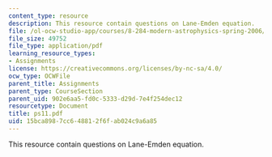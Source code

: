 ```yaml
---
content_type: resource
description: This resource contain questions on Lane-Emden equation.
file: /ol-ocw-studio-app/courses/8-284-modern-astrophysics-spring-2006/15bca8987cc648812f6fab024c9a6a85_ps11.pdf
file_size: 49752
file_type: application/pdf
learning_resource_types:
- Assignments
license: https://creativecommons.org/licenses/by-nc-sa/4.0/
ocw_type: OCWFile
parent_title: Assignments
parent_type: CourseSection
parent_uid: 902e6aa5-fd0c-5333-d29d-7e4f254dec12
resourcetype: Document
title: ps11.pdf
uid: 15bca898-7cc6-4881-2f6f-ab024c9a6a85
---
```

This resource contain questions on Lane-Emden equation.